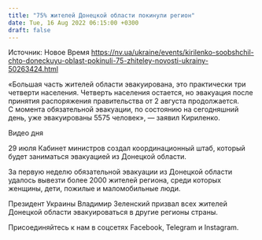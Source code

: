 ```yaml
---
title: "75% жителей Донецкой области покинули регион"
date: Tue, 16 Aug 2022 06:15:00 +0300
draft: false
---
```

Источник: Новое Время https://nv.ua/ukraine/events/kirilenko-soobshchil-chto-doneckuyu-oblast-pokinuli-75-zhiteley-novosti-ukrainy-50263424.html


«Большая часть жителей области эвакуирована, это практически три четверти населения. Четверть населения остается, но эвакуация после принятия распоряжения правительства от 2 августа продолжается. С момента обязательной эвакуации, по состоянию на сегодняшний день, уже эвакуированы 5575 человек», — заявил Кириленко.

 Видео дня   

29 июля Кабинет министров создал координационный штаб, который будет заниматься эвакуацией из Донецкой области.

За первую неделю обязательной эвакуации из Донецкой области удалось вывезти более 2000 жителей региона, среди которых женщины, дети, пожилые и маломобильные люди.

Президент Украины Владимир Зеленский призвал всех жителей Донецкой области эвакуироваться в другие регионы страны.

Присоединяйтесь к нам в соцсетях Facebook, Telegram и Instagram.
